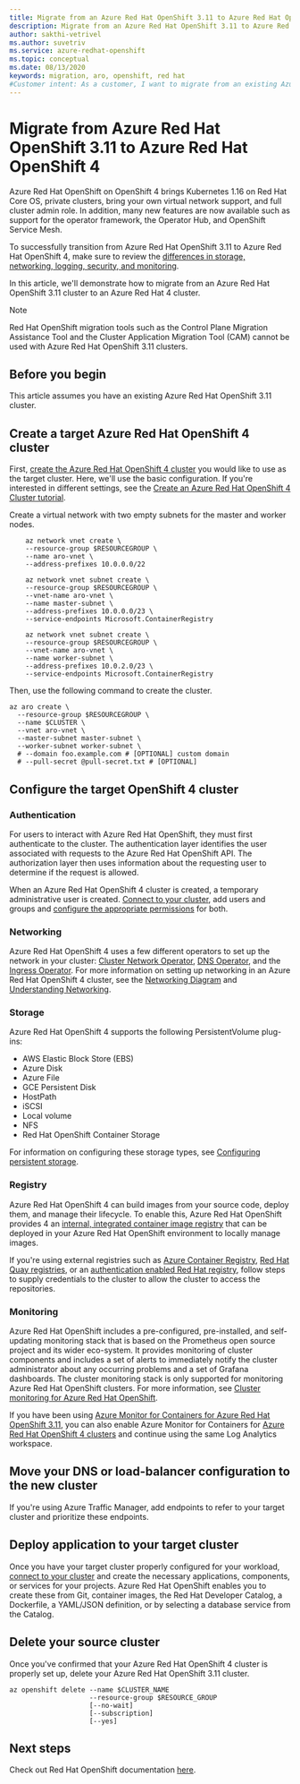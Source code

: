 ```yaml
---
title: Migrate from an Azure Red Hat OpenShift 3.11 to Azure Red Hat OpenShift 4
description: Migrate from an Azure Red Hat OpenShift 3.11 to Azure Red Hat OpenShift 4
author: sakthi-vetrivel
ms.author: suvetriv
ms.service: azure-redhat-openshift
ms.topic: conceptual
ms.date: 08/13/2020
keywords: migration, aro, openshift, red hat
#Customer intent: As a customer, I want to migrate from an existing Azure Red Hat OpenShift 3.11 cluster to an Azure Red Hat OpenShift 4 cluster.
---
```


# Migrate from Azure Red Hat OpenShift 3.11 to Azure Red Hat OpenShift 4

Azure Red Hat OpenShift on OpenShift 4 brings Kubernetes 1.16 on Red Hat Core OS, private clusters, bring your own virtual network support, and full cluster admin role. In addition, many new features are now available such as support for the operator framework, the Operator Hub, and OpenShift Service Mesh.

To successfully transition from Azure Red Hat OpenShift 3.11 to Azure Red Hat OpenShift 4, make sure to review the [differences in storage, networking, logging, security, and monitoring](https://docs.openshift.com/container-platform/4.4/migration/migrating_3_4/planning-migration-3-to-4.html).

In this article, we'll demonstrate how to migrate from an Azure Red Hat OpenShift 3.11 cluster to an Azure Red Hat 4 cluster.

> [!NOTE]
> Red Hat OpenShift migration tools such as the Control Plane Migration Assistance Tool and the Cluster Application Migration Tool (CAM) cannot be used with Azure Red Hat OpenShift 3.11 clusters.

## Before you begin

This article assumes you have an existing Azure Red Hat OpenShift 3.11 cluster.

## Create a target Azure Red Hat OpenShift 4 cluster

First, [create the Azure Red Hat OpenShift 4 cluster](tutorial-create-cluster.md) you would like to use as the target cluster. Here, we'll use the basic configuration. If you're interested in different settings, see the [Create an Azure Red Hat OpenShift 4 Cluster tutorial](tutorial-create-cluster.md).

Create a virtual network with two empty subnets for the master and worker nodes.

```azurecli-interactive
    az network vnet create \
    --resource-group $RESOURCEGROUP \
    --name aro-vnet \
    --address-prefixes 10.0.0.0/22

    az network vnet subnet create \
    --resource-group $RESOURCEGROUP \
    --vnet-name aro-vnet \
    --name master-subnet \
    --address-prefixes 10.0.0.0/23 \
    --service-endpoints Microsoft.ContainerRegistry

    az network vnet subnet create \
    --resource-group $RESOURCEGROUP \
    --vnet-name aro-vnet \
    --name worker-subnet \
    --address-prefixes 10.0.2.0/23 \
    --service-endpoints Microsoft.ContainerRegistry
```

Then, use the following command to create the cluster.

```azurecli-interactive
az aro create \
  --resource-group $RESOURCEGROUP \
  --name $CLUSTER \
  --vnet aro-vnet \
  --master-subnet master-subnet \
  --worker-subnet worker-subnet \
  # --domain foo.example.com # [OPTIONAL] custom domain
  # --pull-secret @pull-secret.txt # [OPTIONAL]
```

## Configure the target OpenShift 4 cluster

### Authentication

For users to interact with Azure Red Hat OpenShift, they must first authenticate to the cluster. The authentication layer identifies the user associated with requests to the Azure Red Hat OpenShift API. The authorization layer then uses information about the requesting user to determine if the request is allowed.

When an Azure Red Hat OpenShift 4 cluster is created, a temporary administrative user is created. [Connect to your cluster](tutorial-connect-cluster.md), add users and groups and [configure the appropriate permissions](https://docs.openshift.com/container-platform/4.6/authentication/understanding-authentication.html) for both.

### Networking

Azure Red Hat OpenShift 4 uses a few different operators to set up the network in your cluster: [Cluster Network Operator](https://docs.openshift.com/container-platform/4.6/networking/cluster-network-operator.html#nw-cluster-network-operator_cluster-network-operator), [DNS Operator](https://docs.openshift.com/container-platform/4.6/networking/dns-operator.html), and the [Ingress Operator](https://docs.openshift.com/container-platform/4.6/networking/ingress-operator.html). For more information on setting up networking in an Azure Red Hat OpenShift 4 cluster, see the [Networking Diagram](concepts-networking.md) and [Understanding Networking](https://docs.openshift.com/container-platform/4.6/networking/understanding-networking.html).

### Storage
Azure Red Hat OpenShift 4 supports the following PersistentVolume plug-ins:

- AWS Elastic Block Store (EBS)
- Azure Disk
- Azure File
- GCE Persistent Disk
- HostPath
- iSCSI
- Local volume
- NFS
- Red Hat OpenShift Container Storage

For information on configuring these storage types, see [Configuring persistent storage](https://access.redhat.com/documentation/en-us/openshift_container_platform/4.7/html/storage/configuring-persistent-storage).

### Registry

Azure Red Hat OpenShift 4 can build images from your source code, deploy them, and manage their lifecycle. To enable this, Azure Red Hat OpenShift provides 4 an [internal, integrated container image registry](https://docs.openshift.com/container-platform/4.5/registry/registry-options.html) that can be deployed in your Azure Red Hat OpenShift environment to locally manage images.

If you're using external registries such as [Azure Container Registry](../container-registry/index.yml), [Red Hat Quay registries](https://docs.openshift.com/container-platform/4.5/registry/registry-options.html#registry-quay-overview_registry-options), or an [authentication enabled Red Hat registry](https://docs.openshift.com/container-platform/4.5/registry/registry-options.html#registry-authentication-enabled-registry-overview_registry-options), follow steps to supply credentials to the cluster to allow the cluster to access the repositories.

### Monitoring

Azure Red Hat OpenShift includes a pre-configured, pre-installed, and self-updating monitoring stack that is based on the Prometheus open source project and its wider eco-system. It provides monitoring of cluster components and includes a set of alerts to immediately notify the cluster administrator about any occurring problems and a set of Grafana dashboards. The cluster monitoring stack is only supported for monitoring Azure Red Hat OpenShift clusters. For more information, see [Cluster monitoring for Azure Red Hat OpenShift](https://docs.openshift.com/container-platform/4.6/monitoring/understanding-the-monitoring-stack.html).

If you have been using [Azure Monitor for Containers for Azure Red Hat OpenShift 3.11](../azure-monitor/containers/container-insights-azure-redhat-setup.md), you can also enable Azure Monitor for Containers for [Azure Red Hat OpenShift 4 clusters](../azure-monitor/containers/container-insights-azure-redhat4-setup.md) and continue using the same Log Analytics workspace.

## Move your DNS or load-balancer configuration to the new cluster

If you're using Azure Traffic Manager, add endpoints to refer to your target cluster and prioritize these endpoints.

## Deploy application to your target cluster

Once you have your target cluster properly configured for your workload, [connect to your cluster](tutorial-connect-cluster.md) and create the necessary applications, components, or services for your projects. Azure Red Hat OpenShift enables you to create these from Git, container images, the Red Hat Developer Catalog, a Dockerfile, a YAML/JSON definition, or by selecting a database service from the Catalog.

## Delete your source cluster
Once you've confirmed that your Azure Red Hat OpenShift 4 cluster is properly set up, delete your Azure Red Hat OpenShift 3.11 cluster.

```
az openshift delete --name $CLUSTER_NAME
                    --resource-group $RESOURCE_GROUP
                    [--no-wait]
                    [--subscription]
                    [--yes]
```
## Next steps
Check out Red Hat OpenShift documentation [here](https://docs.openshift.com/container-platform/4.6/welcome/index.html).
